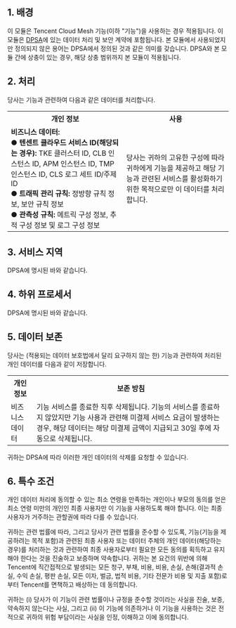 ## 1\. 배경
이 모듈은 Tencent Cloud Mesh 기능(이하 "기능")을 사용하는 경우 적용됩니다. 이 모듈은 [DPSA](https://intl.cloud.tencent.com/document/product/301/17347)에 있는 데이터 처리 및 보안 계약에 포함됩니다. 본 모듈에서 사용되었지만 정의되지 않은 용어는 DPSA에서 정의된 것과 같은 의미를 갖습니다. DPSA와 본 모듈 간에 상충이 있는 경우, 해당 상충 범위까지 본 모듈이 적용됩니다.

## 2\. 처리
당사는 기능과 관련하여 다음과 같은 데이터를 처리합니다.

<table>
   <tr>
      <th>개인 정보</th>
      <th>사용</th>
   </tr>
   <tr>
      <td><b>비즈니스 데이터:</b><br/>  ● <b>텐센트 클라우드 서비스 ID(해당되는 경우):</b> TKE 클러스터 ID, CLB 인스턴스 ID, APM 인스턴스 ID, TMP 인스턴스 ID, CLS 로그 세트 ID/주제 ID <br/>● <b>트래픽 관리 규칙:</b> 정방향 규칙 정보, 보안 규칙 정보 <br/>● <b>관측성 규칙:</b> 메트릭 구성 정보, 추적 구성 정보 및 로그 구성 정보</td>
      <td>당사는 귀하의 고유한 구성에 따라 귀하에게 기능을 제공하고 해당 기능과 관련된 서비스를 활성화하기 위한 목적으로만 이 데이터를 처리합니다.
</tr>
   <tr> 
</table> 



## 3\. 서비스 지역
DPSA에 명시된 바와 같습니다.

## 4\. 하위 프로세서
DPSA에 명시된 바와 같습니다.

## 5\. 데이터 보존
당사는 (적용되는 데이터 보호법에서 달리 요구하지 않는 한) 기능과 관련하여 처리된 개인 데이터를 다음과 같이 저장합니다.

<table>
   <tr>
      <th>개인 정보</th>
      <th>보존 방침</th>
   </tr>
   <tr>
      <td>비즈니스 데이터</td>
      <td>기능 서비스를 종료한 직후 삭제됩니다. 기능의 서비스를 종료하지 않았지만 기능 사용과 관련해 미결제 서비스 요금이 발생하는 경우, 해당 데이터는 해당 미결제 금액이 지급되고 30일 후에 자동으로 삭제됩니다.</td>
</table>

귀하는 DPSA에 따라 이러한 개인 데이터의 삭제를 요청할 수 있습니다.

## 6\. 특수 조건
개인 데이터 처리에 동의할 수 있는 최소 연령을 만족하는 개인이나 부모의 동의를 얻은 최소 연령 미만의 개인인 최종 사용자만 이 기능을 사용하도록 해야 합니다. 이는 최종 사용자가 거주하는 관할권에 따라 다를 수 있습니다.

귀하는 관련 법률에 따라, 그리고 당사가 관련 법률을 준수할 수 있도록, 기능(기능을 제공하려는 목적 포함)과 관련된 최종 사용자 또는 데이터 주체의 개인 데이터(해당하는 경우)를 처리하는 것과 관련하여 최종 사용자로부터 필요한 모든 동의를 획득하고 유지해야 한다는 것을 진술하고 보증하며 약속합니다. 귀하는 본 요건의 위반에 의해 Tencent에 직간접적으로 발생되는 모든 청구, 부채, 비용, 비용, 손실, 손해(결과적 손실, 수익 손실, 평판 손실, 모든 이자, 벌금, 법적 비용, 기타 전문가 비용 및 지출 포함)로부터 Tencent를 면책하고 배상하는 데 동의합니다. 

귀하는 (i) 당사가 이 기능이 관련 법률이나 규정을 준수할 것이라는 사실을 진술, 보증, 약속하지 않는다는 사실, 그리고 (ii) 이 기능에 의존하거나 이 기능을 사용하는 것은 전적으로 귀하의 위험 부담이라는 사실을 인정, 이해하고 이에 동의합니다.
